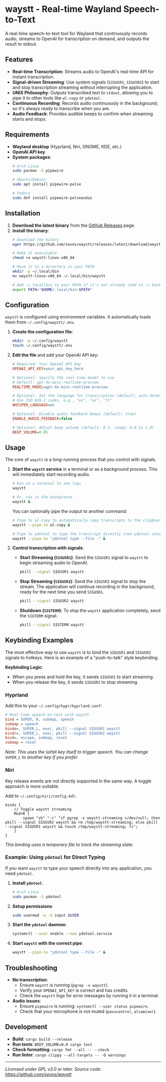# waystt - Real-time Wayland Speech-to-Text

A real-time speech-to-text tool for Wayland that continuously records audio, streams to OpenAI for transcription on demand, and outputs the result to stdout.

## Features

- **Real-time Transcription**: Streams audio to OpenAI's real-time API for instant transcription.
- **Signal-driven Streaming**: Use system signals (`SIGUSR1`, `SIGUSR2`) to start and stop transcription streaming without interrupting the application.
- **UNIX Philosophy**: Outputs transcribed text to `stdout`, allowing you to pipe it to other tools like `wl-copy` or `ydotool`.
- **Continuous Recording**: Records audio continuously in the background, so it's always ready to transcribe when you are.
- **Audio Feedback**: Provides audible beeps to confirm when streaming starts and stops.

## Requirements

- **Wayland desktop** (Hyprland, Niri, GNOME, KDE, etc.)
- **OpenAI API key**
- **System packages**:
  ```bash
  # Arch Linux
  sudo pacman -S pipewire

  # Ubuntu/Debian
  sudo apt install pipewire-pulse

  # Fedora
  sudo dnf install pipewire-pulseaudio
  ```

## Installation

1.  **Download the latest binary** from the [GitHub Releases](https://github.com/sevos/waystt/releases) page.
2.  **Install the binary**:
    ```bash
    # Download the binary
    wget https://github.com/sevos/waystt/releases/latest/download/waystt-linux-x86_64

    # Make it executable
    chmod +x waystt-linux-x86_64

    # Move it to a directory in your PATH
    mkdir -p ~/.local/bin
    mv waystt-linux-x86_64 ~/.local/bin/waystt

    # Add ~/.local/bin to your PATH if it's not already (add to ~/.bashrc or ~/.zshrc)
    export PATH="$HOME/.local/bin:$PATH"
    ```

## Configuration

`waystt` is configured using environment variables. It automatically loads them from `~/.config/waystt/.env`.

1.  **Create the configuration file**:
    ```bash
    mkdir -p ~/.config/waystt
    touch ~/.config/waystt/.env
    ```

2.  **Edit the file** and add your OpenAI API key:
    ```ini
    # Required: Your OpenAI API Key
    OPENAI_API_KEY=your_api_key_here

    # Optional: Specify the real-time model to use
    # Default: gpt-4o-mini-realtime-preview
    REALTIME_MODEL=gpt-4o-mini-realtime-preview

    # Optional: Set the language for transcription (default: auto-detect)
    # Use ISO 639-1 codes, e.g., "en", "es", "fr"
    WHISPER_LANGUAGE=en

    # Optional: Disable audio feedback beeps (default: true)
    ENABLE_AUDIO_FEEDBACK=false

    # Optional: Adjust beep volume (default: 0.1, range: 0.0 to 1.0)
    BEEP_VOLUME=0.05
    ```

## Usage

The core of `waystt` is a long-running process that you control with signals.

1.  **Start the `waystt` service** in a terminal or as a background process. This will immediately start recording audio.
    ```bash
    # Run in a terminal to see logs
    waystt

    # Or, run in the background
    waystt &
    ```
    You can optionally pipe the output to another command:
    ```bash
    # Pipe to wl-copy to automatically copy transcripts to the clipboard
    waystt --pipe-to wl-copy &

    # Pipe to ydotool to type the transcript directly (see ydotool setup below)
    waystt --pipe-to "ydotool type --file -" &
    ```

2.  **Control transcription with signals**:
    -   **Start Streaming (`SIGUSR1`)**: Send the `SIGUSR1` signal to `waystt` to begin streaming audio to OpenAI.
        ```bash
        pkill --signal SIGUSR1 waystt
        ```
    -   **Stop Streaming (`SIGUSR2`)**: Send the `SIGUSR2` signal to stop the stream. The application will continue recording in the background, ready for the next time you send `SIGUSR1`.
        ```bash
        pkill --signal SIGUSR2 waystt
        ```
    -   **Shutdown (`SIGTERM`)**: To stop the `waystt` application completely, send the `SIGTERM` signal.
        ```bash
        pkill --signal SIGTERM waystt
        ```

## Keybinding Examples

The most effective way to use `waystt` is to bind the `SIGUSR1` and `SIGUSR2` signals to hotkeys. Here is an example of a "push-to-talk" style keybinding.

**Keybinding Logic**:
-   When you press and hold the key, it sends `SIGUSR1` to start streaming.
-   When you release the key, it sends `SIGUSR2` to stop streaming.

### Hyprland

Add this to your `~/.config/hypr/hyprland.conf`:

```ini
# Real-time speech-to-text with waystt
bind = SUPER, R, submap, speech
submap = speech
binde=, SUPER_L, exec, pkill --signal SIGUSR1 waystt
bindr=, SUPER_L, exec, pkill --signal SIGUSR2 waystt
bind=, escape, submap, reset
submap = reset
```
*Note: This uses the `SUPER` key itself to trigger speech. You can change `SUPER_L` to another key if you prefer.*

### Niri

Key release events are not directly supported in the same way. A toggle approach is more suitable.

Add to `~/.config/niri/config.kdl`:
```kdl
binds {
    // Toggle waystt streaming
    Mod+R {
        spawn "sh" "-c" "if pgrep -x waystt-streaming >/dev/null; then pkill --signal SIGUSR2 waystt && rm /tmp/waystt-streaming; else pkill --signal SIGUSR1 waystt && touch /tmp/waystt-streaming; fi";
    }
}
```
*This binding uses a temporary file to track the streaming state.*

### Example: Using `ydotool` for Direct Typing

If you want `waystt` to type your speech directly into any application, you need `ydotool`.

1.  **Install `ydotool`**:
    ```bash
    # Arch Linux
    sudo pacman -S ydotool
    ```
2.  **Setup permissions**:
    ```bash
    sudo usermod -a -G input $USER
    ```
3.  **Start the `ydotool` daemon**:
    ```bash
    systemctl --user enable --now ydotool.service
    ```
4.  **Start `waystt` with the correct pipe**:
    ```bash
    waystt --pipe-to "ydotool type --file -" &
    ```

## Troubleshooting

-   **No transcription**:
    -   Ensure `waystt` is running (`pgrep -x waystt`).
    -   Verify your `OPENAI_API_KEY` is correct and has credits.
    -   Check the `waystt` logs for error messages by running it in a terminal.
-   **Audio issues**:
    -   Ensure `pipewire` is running: `systemctl --user status pipewire`.
    -   Check that your microphone is not muted (`pavucontrol`, `alsamixer`).

## Development

-   **Build**: `cargo build --release`
-   **Run tests**: `BEEP_VOLUME=0.0 cargo test`
-   **Check formatting**: `cargo fmt --all -- --check`
-   **Run linter**: `cargo clippy --all-targets -- -D warnings`

---
*Licensed under GPL v3.0 or later. Source code: https://github.com/sevos/waystt*
